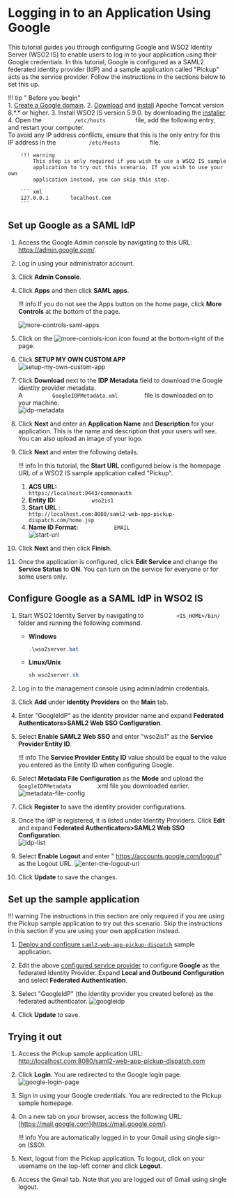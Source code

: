 # Logging in to an Application Using Google

This tutorial guides you through configuring Google and WSO2 Identity
Server (WSO2 IS) to enable users to log in to your application using
their Google credentials. In this tutorial, Google is configured as a
SAML2 federated identity provider (IdP) and a sample application called
"Pickup" acts as the service provider. Follow the instructions in the
sections below to set this up.

!!! tip " Before you begin"  
    1.  [Create a Google domain](https://www.bettercloud.com/monitor/the-academy/create-google-apps-domain-three-easy-steps/).
    2.  [Download](https://tomcat.apache.org/download-80.cgi) and
        [install](https://tomcat.apache.org/download-80.cgi) Apache Tomcat
        version 8.\*.\* or higher.
    3.  Install WSO2 IS version 5.9.0. by downloading the
        [installer](https://wso2.com/identity-and-access-management/install/).
    4.  Open the `           /etc/hosts          ` file, add the following
        entry, and restart your computer.  
        To avoid any IP address conflicts, ensure that this is the only
        entry for this IP address in the `           /etc/hosts          `
        file.
    
        !!! warning
			This step is only required if you wish to use a WSO2 IS sample
			application to try out this scenario. If you wish to use your own
			application instead, you can skip this step.
            
		``` xml
		127.0.0.1       localhost.com
		```


## Set up Google as a SAML IdP

1.  Access the Google Admin console by navigating to this URL:
    <https://admin.google.com/>.
2.  Log in using your administrator account.
3.  Click **Admin Console**.
4.  Click **Apps** and then click **SAML apps**.
	
	!!! info 
		If you do not see the Apps button on the home page, click **More
		Controls** at the bottom of the page.

	![more-controls-saml-apps](../assets/img/tutorials/more-controls-saml-apps.png)
	

5.  Click on the 
    ![more-controls-icon](../assets/img/tutorials/more-controls-icon.png) icon found at
    the bottom-right of the page.
6.  Click **SETUP MY OWN CUSTOM APP**  
    ![setup-my-own-custom-app](../assets/img/tutorials/setup-my-own-custom-app.png)
    
7.  Click **Download** next to the **IDP Metadata** field to download
    the Google identity provider metadata.  
    A `          GoogleIDPMetadata.xml         ` file is downloaded on
    to your machine.  
    ![idp-metadata](../assets/img/tutorials/idp-metadata.png)
    
8.  Click **Next** and enter an **Application Name** and **Description**
    for your application. This is the name and description that your
    users will see.  
    You can also upload an image of your logo.
9.  Click **Next** and enter the following details.

    !!! info 
		In this tutorial, the **Start URL** configured below is the homepage
		URL of a WSO2 IS sample application called "Pickup".

    1.  **ACS URL:**
        `                         https://localhost:9443/commonauth                       `
    2.  **Entity ID:** `            wso2is1           `
    3.  **Start URL** :
        `                         http://localhost.com:8080/saml2-web-app-pickup-dispatch.com/home.jsp                       `
    4.  **Name ID Format:** `            EMAIL           `
        `                       `
        ![start-url](../assets/img/tutorials/start-url.png)

10. Click **Next** and then click **Finish**.
11. Once the application is configured, click **Edit Service** and
    change the **Service Status** to **ON**. You can turn on the
    service for everyone or for some users only.

## Configure Google as a SAML IdP in WSO2 IS

1.  Start WSO2 Identity Server by navigating to
    `           <IS_HOME>/bin/          ` folder and running the
    following command.

    -   **Windows**
		``` java
		.\wso2server.bat
		```
    -   **Linux/Unix**
    	``` java
    	sh wso2server.sh
   	 	```

2.  Log in to the management console using admin/admin credentials.
3.  Click **Add** under **Identity Providers** on the **Main** tab.
4.  Enter "GoogleIdP" as the identity provider name and expand
    **Federated Authenticators\>SAML2 Web SSO Configuration**.
5.  Select **Enable SAML2 Web SSO** and enter "wso2is1" as the **Service
    Provider Entity ID**.

    !!! info 
		The **Service Provider Entity ID** value should be equal to the
		value you entered as the Entity ID when configuring Google.

6.  Select **Metadata File Configuration** as the **Mode** and upload
    the `          GoogleIDPMetadata         `.xml file you downloaded
    earlier.  
    ![metadata-file-config](../assets/img/tutorials/metadata-file-config.png)
    
7.  Click **Register** to save the identity provider configurations.
8.  Once the IdP is registered, it is listed under Identity
    Providers. Click **Edit** and expand **Federated
    Authenticators\>SAML2 Web SSO Configuration**.  
    ![idp-list](../assets/img/tutorials/idp-list.png)
    
9.  Select **Enable Logout** and enter "
    https://accounts.google.com/logout" as the Logout URL.
    ![enter-the-logout-url](../assets/img/tutorials/enter-the-logout-url.png)
    
10. Click **Update** to save the changes.

## Set up the sample application

!!! warning
    The instructions in this section are only required if you are using the
    Pickup sample application to try out this scenario. Skip the
    instructions in this section if you are using your own application
    instead.
    
1.  [Deploy and configure `saml2-web-app-pickup-dispatch`](../../learn/deploying-the-sample-app/#deploying-the-saml2-web-app-pickup-dispatch-webapp)
    sample application.
2.  Edit the above
    [configured service provider](../../learn/deploying-the-sample-app/#configuring-the-service-provider_2)
    to configure **Google** as the federated Identity Provider. Expand
    **Local and Outbound Configuration** and select **Federated
    Authentication**.
9.  Select "GoogleIdP" (the identity provider you created before) as the
    federated authenticator.
    ![googleidp](../assets/img/tutorials/googleidp.png)
    
10. Click **Update** to save.

## Trying it out

1.  Access the Pickup sample application URL:
    <http://localhost.com:8080/saml2-web-app-pickup-dispatch.com>
2.  Click **Login**. You are redirected to the Google login page.  
    ![google-login-page](../assets/img/tutorials/google-login-page.png)
    
3.  Sign in using your Google credentials. You are redirected to the
    Pickup sample homepage.
4.  On a new tab on your browser, access the following URL:
    [https://mail.google.com](https://mail.google.com/).

    !!! info 
    	You are automatically logged in to your Gmail using single sign-on (SSO).

5.  Next, logout from the Pickup application. To logout, click on your
    username on the top-left corner and click **Logout**.
6.  Access the Gmail tab. Note that you are logged out of Gmail using
    single logout.
